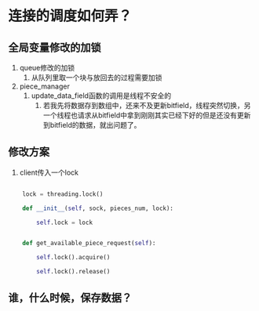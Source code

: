 # 连接的调度如何弄？

## 全局变量修改的加锁

1. queue修改的加锁
    1. 从队列里取一个块与放回去的过程需要加锁
1. piece_manager
    1. update_data_field函数的调用是线程不安全的
        1. 若我先将数据存到数组中，还来不及更新bitfield，线程突然切换，另一个线程也请求从bitfield中拿到刚刚其实已经下好的但是还没有更新到bitfield的数据，就出问题了。


## 修改方案

1. client传入一个lock

```py

    lock = threading.lock()

    def __init__(self, sock, pieces_num, lock):

        self.lock = lock


    def get_available_piece_request(self):

        self.lock().acquire()

        self.lock().release()    
```

## 谁，什么时候，保存数据？